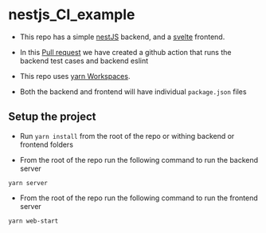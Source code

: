 # nestjs_CI_example

- This repo has a simple [nestJS](https://docs.nestjs.com/) backend, and a [svelte](https://svelte.dev/) frontend.

- In this [Pull request](https://github.com/dinesh24murali/nestjs_CI_example/pull/2) we have created a github action that runs the backend test cases and backend eslint

- This repo uses [yarn Workspaces](https://classic.yarnpkg.com/lang/en/docs/workspaces/).

- Both the backend and frontend will have individual `package.json` files

## Setup the project

- Run `yarn install` from the root of the repo or withing backend or frontend folders

- From the root of the repo run the following command to run the backend server
```
yarn server
```
- From the root of the repo run the following command to run the frontend server
```
yarn web-start
```
